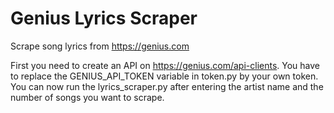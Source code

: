 # Genius Lyrics Scraper
Scrape song lyrics from https://genius.com

First you need to create an API on https://genius.com/api-clients.
You have to replace the GENIUS_API_TOKEN variable in token.py by your own token.
You can now run the lyrics_scraper.py after entering the artist name and the number of songs you want to scrape.
